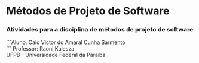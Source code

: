 # Métodos de Projeto de Software
### Atividades para a disciplina de métodos de projeto de software
   ´´´Aluno: Caio Victor do Amaral Cunha Sarmento </br>´´´
   Professor: Raoni Kulesza </br>
   UFPB - Universidade Federal da Paraíba


